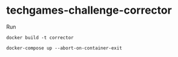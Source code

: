 # techgames-challenge-corrector
Run
```
docker build -t corrector
```
```
docker-compose up --abort-on-container-exit
```
